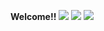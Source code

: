 **Welcome!!**
<img
src="https://i.ibb.co/fQkyXLF/Untitled120-20241023014232.png">
</picture>
<img src="https://i.ibb.co/3kdR1BP/Untitled120-20241023005130.png">
</picture>
<img
src="https://i.ibb.co/k8Vnb5D/Untitled120-20241023013442.png">
</picture>
